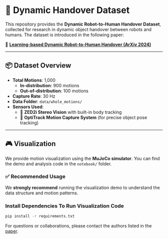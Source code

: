 # 🤝 Dynamic Handover Dataset

This repository provides the **Dynamic Robot-to-Human Handover Dataset**, collected for research in dynamic object handover between robots and humans. The dataset is introduced in the following paper:

📄 **[Learning-based Dynamic Robot-to-Human Handover (ArXiv 2024)](https://arxiv.org/abs/2502.12602)**

---

## 📦 Dataset Overview

- **Total Motions**: 1,000
  - **In-distribution**: 900 motions
  - **Out-of-distribution**: 100 motions
- **Capture Rate**: 30 Hz
- **Data Folder**: `data/whole_motions/`
- **Sensors Used**:
  - 🎥 **ZED2i Stereo Vision** with built-in body tracking
  - 🎯 **OptiTrack Motion Capture System** (for precise object pose tracking)

---

## 🎮 Visualization

We provide motion visualization using the **MuJoCo simulator**. You can find the demo and analysis code in the `notebook/` folder.

### ✅ Recommended Usage

We **strongly recommend** running the visualization demo to understand the data structure and motion patterns.




### Install Dependencies To Run Visualization Code
```bash
pip install -r requirements.txt
```

For questions or collaborations, please contact the authors listed in the [paper](https://arxiv.org/abs/2502.12602).